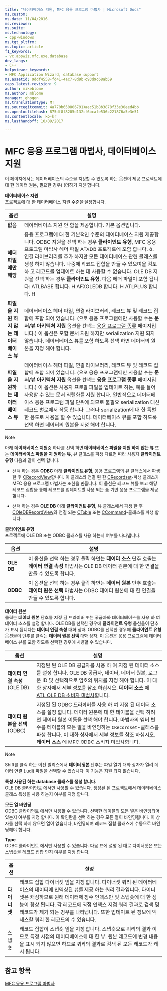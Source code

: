 ```yaml
---
title: "데이터베이스 지원, MFC 응용 프로그램 마법사 | Microsoft Docs"
ms.custom: 
ms.date: 11/04/2016
ms.reviewer: 
ms.suite: 
ms.technology:
- cpp-windows
ms.tgt_pltfrm: 
ms.topic: article
f1_keywords:
- vc.appwiz.mfc.exe.database
dev_langs:
- C++
helpviewer_keywords:
- MFC Application Wizard, database support
ms.assetid: 9ddf4558-fd41-4ac7-8d9b-c93d9c68ab59
caps.latest.revision: 9
author: mikeblome
ms.author: mblome
manager: ghogen
ms.translationtype: MT
ms.sourcegitcommit: 4a770b6508067913aec51b8b3878f33e30eed4bb
ms.openlocfilehash: 875df8f8205d132cf6bcafe536c221876a5e3e51
ms.contentlocale: ko-kr
ms.lasthandoff: 10/09/2017

---
```

# <a name="database-support-mfc-application-wizard"></a>MFC 응용 프로그램 마법사, 데이터베이스 지원
이 페이지에서는 데이터베이스의 수준을 지정할 수 있도록 하는 옵션이 제공 프로젝트에 대 한 데이터 원본, 필요한 경우) (더하기 지원 합니다.  
  
 **데이터베이스 지원**  
 프로젝트에 대 한 데이터베이스 지원 수준을 설정합니다.  
  
|옵션|설명|  
|------------|-----------------|  
|**없음**|데이터베이스 지원 안 함을 제공합니다. 기본 옵션입니다.|  
|**헤더 파일에만 해당**|응용 프로그램에 대 한 기본적인 수준의 데이터베이스 지원 제공합니다. ODBC 지원을 선택 하는 경우 **클라이언트 유형**, MFC 응용 프로그램 마법사 헤더 파일 AFXDB 프로젝트에 포함 합니다. 8. 연결 라이브러리를 추가 하지만 모든 데이터베이스 관련 클래스를 생성 하지 않습니다. 나중에 레코드 집합을 만들 수 있으며을 검토 하 고 레코드를 업데이트 하는 데 사용할 수 없습니다. OLE DB 지원을 선택 하는 경우 **클라이언트 유형**, 다음 헤더 파일이 포함 됩니다: ATLBASE 합니다. H AFXOLEDB 합니다. H ATLPLUS 합니다. H|  
|**파일을 지원 하지 않는 데이터베이스 뷰**|데이터베이스 헤더 파일, 연결 라이브러리, 레코드 뷰 및 레코드 집합에 포함 되어 있습니다. (으로 응용 프로그램에만 사용할 수는 **문서/뷰 아키텍처 지원** 옵션을 선택는 [응용 프로그램 종류](../../mfc/reference/application-type-mfc-application-wizard.md) 페이지입니다.) 이 옵션은 포함 문서 지원 하지만 serialization 지원 되지 않습니다. 데이터베이스 뷰를 포함 하도록 선택 하면 데이터의 원본을 지정 해야 합니다.|  
|**파일을 지 원하는 데이터베이스 뷰**|데이터베이스 헤더 파일, 연결 라이브러리, 레코드 뷰 및 레코드 집합에 포함 되어 있습니다. (으로 응용 프로그램에만 사용할 수는 **문서/뷰 아키텍처 지원** 옵션을 선택는 **응용 프로그램 종류** 페이지입니다.) 이 옵션은 사용자 프로필 파일을 업데이트 하는, 예를 들어 사용할 수 있는 문서 직렬화를 지원 합니다. 일반적으로 데이터베이스 응용 프로그램 파일 단위에 되므로 불필요 serialization 대신 레코드 별로에서 작동 합니다. 그러나 serialization에 대 한 특별 한 용도로 사용을 할 수 있습니다. 데이터베이스 뷰를 포함 하도록 선택 하면 데이터의 원본을 지정 해야 합니다.|  
  
> [!NOTE]
>  아래 **데이터베이스 지원**중 하나를 선택 하면 **데이터베이스 파일을 지원 하지 않는 뷰** 또는 **데이터베이스 파일을 지 원하는 뷰**, 뷰 클래스를 파생 다르면 따라 사용자 **클라이언트 유형** 다음과 같이 선택 합니다.  
  
-   선택 하는 경우 **ODBC** 아래 **클라이언트 유형**, 응용 프로그램의 뷰 클래스에서 파생 한 후 [CRecordView](../../mfc/reference/crecordview-class.md)합니다. 이 클래스와 연결 된 한 [CRecordset](../../mfc/reference/crecordset-class.md)-파생 클래스가 MFC 응용 프로그램 마법사는 또한을 만듭니다. 이 옵션은 레코드 뷰를 보고 해당 레코드 집합을 통해 레코드를 업데이트할 사용 되는 폼 기반 응용 프로그램을 제공 합니다.  
  
-   선택 하는 경우 **OLE DB** 아래 **클라이언트 유형**, 뷰 클래스에서 파생 한 후 [COleDBRecordView](../../mfc/reference/coledbrecordview-class.md)와 연결 되는 [CTable](../../data/oledb/ctable-class.md) 또는 [CCommand](../../data/oledb/ccommand-class.md)-클래스를 파생 합니다.  
  
 **클라이언트 유형**  
 프로젝트에 OLE DB 또는 ODBC 클래스를 사용 하는지 여부를 나타냅니다.  
  
|옵션|설명|  
|------------|-----------------|  
|**OLE DB**|이 옵션을 선택 하는 경우 클릭 하면는 **데이터 소스** 단추 호출는 **데이터 연결 속성** 마법사는 OLE DB 데이터 원본에 대 한 연결을 만들 수 있도록 합니다.|  
|**ODBC**|이 옵션을 선택 하는 경우 클릭 하면는 **데이터 원본** 단추 호출는 **데이터 원본 선택** 마법사는 ODBC 데이터 원본에 대 한 연결을 만들 수 있도록 합니다.|  
  
 **데이터 원본**  
 클릭는 **데이터 원본** 단추를 지정 된 드라이버 또는 공급자와 데이터베이스를 사용 하 여 데이터 소스를 설정 합니다. OLE DB를 선택한 경우에 **클라이언트 유형** 옵션을이 단추가 표시 됩니다는 **데이터 연결 속성** 대화 상자. ODBC를 선택한 경우에 **클라이언트 유형** 옵션을이 단추를 클릭는 **데이터 원본 선택** 대화 상자. 이 옵션은 응용 프로그램에 데이터베이스 뷰를 포함 하도록 선택한 경우에 사용할 수 있습니다.  
  
|옵션|설명|  
|------------|-----------------|  
|**데이터 연결 속성** (OLE DB)|지정된 된 OLE DB 공급자를 사용 하 여 지정 된 데이터 소스를 설정 합니다. OLE DB 공급자, 데이터, 데이터 원본, 로그온 ID 및 선택적으로 암호의 위치를 지정 해야 합니다. 이 대화 상자에서 세부 정보를 참조 하십시오. **데이터 소스** 에 [ATL OLE DB 소비자 마법사](../../atl/reference/atl-ole-db-consumer-wizard.md)합니다.|  
|**데이터 원본을 선택** (ODBC)|지정된 된 ODBC 드라이버를 사용 하 여 지정 된 데이터 소스를 설정 합니다. 데이터 원본에 대 한 테이블을 선택 하려면 데이터 원본 이름을 선택 해야 합니다. 마법사의 멤버 변수를 테이블의 모든 열을 바인딩하는 `CRecordset`-클래스를 파생 합니다. 이 대화 상자에서 세부 정보를 참조 하십시오. **데이터 소스** 에 [MFC ODBC 소비자 마법사](../../mfc/reference/mfc-odbc-consumer-wizard.md)합니다.|  
  
> [!NOTE]
>  Shift를 클릭 하는 이전 릴리스에서 **데이터 원본** 단추는 파일 열기 대화 상자가 열려 데이터 연결 (.udl) 파일을 선택할 수 있습니다. 이 기능은 지원 되지 않습니다.  
  
 **특성 사용된 하는 database 클래스를 생성 합니다.**  
 OLE DB 클라이언트 에서만 사용할 수 있습니다. 생성된 된 프로젝트에서 데이터베이스 클래스 특성을 사용 하는지 여부를 지정 합니다.  
  
 **모든 열 바인딩**  
 ODBC 클라이언트 에서만 사용할 수 있습니다. 선택한 테이블의 모든 열은 바인딩되어 있는지 여부를 지정 합니다. 이 확인란을 선택 하는 경우 모든 열이 바인딩됩니다. 이 상자를 선택 하지 않으면 열이 없습니다, 바인딩되며 레코드 집합 클래스에 수동으로 바인딩해야 합니다.  
  
 **Type**  
 ODBC 클라이언트 에서만 사용할 수 있습니다. 다음 표에 설명 된 대로 다이너셋은 또는 스냅숏을 레코드 집합 인지 여부를 지정 합니다.  
  
|옵션|설명|  
|------------|-----------------|  
|**다이너셋**|레코드 집합 다이너셋 임을 지정 합니다. 다이너셋 쿼리 된 데이터베이스의 데이터에 인덱싱된 뷰를 제공 하는 쿼리 결과입니다. 다이너셋은 캐싱하므로 원래 데이터에 정수 인덱스만 및 스냅숏에 대 한 성능이 향상 됩니다. 각 레코드에 직접 인덱스 지점 쿼리 결과로 검색 및 레코드가 제거 되는 경우를 나타냅니다. 또한 업데이트 된 정보에 액세스할 쿼리 한 레코드의 수 있습니다.|  
|스냅숏|레코드 집합이 스냅숏 임을 지정 합니다. 스냅숏으로 쿼리의 결과 이므로 특정 시점의 데이터베이스에 대 한 뷰. 원본 레코드에 변경 내용을 표시 되지 않으면 하므로 쿼리의 결과로 검색 된 모든 레코드가 캐시 됩니다.|  
  
## <a name="see-also"></a>참고 항목  
 [MFC 응용 프로그램 마법사](../../mfc/reference/mfc-application-wizard.md)

